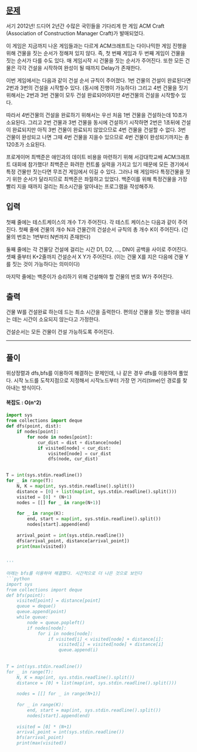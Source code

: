 ## [문제](https://www.acmicpc.net/problem/1005)

서기 2012년! 드디어 2년간 수많은 국민들을 기다리게 한 게임 ACM Craft (Association of Construction Manager Craft)가 발매되었다.

이 게임은 지금까지 나온 게임들과는 다르게 ACM크래프트는 다이나믹한 게임 진행을 위해 건물을 짓는 순서가 정해져 있지 않다. 즉, 첫 번째 게임과 두 번째 게임이 건물을 짓는 순서가 다를 수도 있다. 매 게임시작 시 건물을 짓는 순서가 주어진다. 또한 모든 건물은 각각 건설을 시작하여 완성이 될 때까지 Delay가 존재한다.

이번 게임에서는 다음과 같이 건설 순서 규칙이 주어졌다. 1번 건물의 건설이 완료된다면 2번과 3번의 건설을 시작할수 있다. (동시에 진행이 가능하다) 그리고 4번 건물을 짓기 위해서는 2번과 3번 건물이 모두 건설 완료되어야지만 4번건물의 건설을 시작할수 있다.

따라서 4번건물의 건설을 완료하기 위해서는 우선 처음 1번 건물을 건설하는데 10초가 소요된다. 그리고 2번 건물과 3번 건물을 동시에 건설하기 시작하면 2번은 1초뒤에 건설이 완료되지만 아직 3번 건물이 완료되지 않았으므로 4번 건물을 건설할 수 없다. 3번 건물이 완성되고 나면 그때 4번 건물을 지을수 있으므로 4번 건물이 완성되기까지는 총 120초가 소요된다.

프로게이머 최백준은 애인과의 데이트 비용을 마련하기 위해 서강대학교배 ACM크래프트 대회에 참가했다! 최백준은 화려한 컨트롤 실력을 가지고 있기 때문에 모든 경기에서 특정 건물만 짓는다면 무조건 게임에서 이길 수 있다. 그러나 매 게임마다 특정건물을 짓기 위한 순서가 달라지므로 최백준은 좌절하고 있었다. 백준이를 위해 특정건물을 가장 빨리 지을 때까지 걸리는 최소시간을 알아내는 프로그램을 작성해주자.

## 입력

첫째 줄에는 테스트케이스의 개수 T가 주어진다. 각 테스트 케이스는 다음과 같이 주어진다. 첫째 줄에 건물의 개수 N과 건물간의 건설순서 규칙의 총 개수 K이 주어진다. (건물의 번호는 1번부터 N번까지 존재한다) 

둘째 줄에는 각 건물당 건설에 걸리는 시간 D1, D2, ..., DN이 공백을 사이로 주어진다. 셋째 줄부터 K+2줄까지 건설순서 X Y가 주어진다. (이는 건물 X를 지은 다음에 건물 Y를 짓는 것이 가능하다는 의미이다) 

마지막 줄에는 백준이가 승리하기 위해 건설해야 할 건물의 번호 W가 주어진다.

## 출력
건물 W를 건설완료 하는데 드는 최소 시간을 출력한다. 편의상 건물을 짓는 명령을 내리는 데는 시간이 소요되지 않는다고 가정한다.

건설순서는 모든 건물이 건설 가능하도록 주어진다.



-----

## 풀이

위상정렬과 dfs,bfs를 이용하여 해결하는 문제인데, 나 같은 경우 dfs를 이용하여 풀었다.
시작 노드를 도착지점으로 지정해서 시작노드부터 가장 먼 거리(time)인 경로를 찾아내는 방식이다.
#### 복잡도 : O(n^2)

```python
import sys
from collections import deque
def dfs(point, dist):
    if nodes[point]:
        for node in nodes[point]:
            cur_dist = dist + distance[node]
            if visited[node] < cur_dist:
                visited[node] = cur_dist
                dfs(node, cur_dist)
    

T = int(sys.stdin.readline())
for _ in range(T):
    N, K = map(int, sys.stdin.readline().split())
    distance = [0] + list(map(int, sys.stdin.readline().split()))
    visited = [0] * (N+1)
    nodes = [[] for _ in range(N+1)]
    
    for _ in range(K):
        end, start = map(int, sys.stdin.readline().split())
        nodes[start].append(end)
        
    arrival_point = int(sys.stdin.readline())
    dfs(arrival_point, distance[arrival_point])
    print(max(visited))
    
    
'''

아래는 bfs를 이용하여 해결했다. 시간적으로 더 나은 것으로 보인다
```python
import sys
from collections import deque
def bfs(point):
    visited[point] = distance[point]
    queue = deque()
    queue.append(point)
    while queue:
        node = queue.popleft()
        if nodes[node]:
            for i in nodes[node]:
                if visited[i] < visited[node] + distance[i]:
                    visited[i] = visited[node] + distance[i]
                    queue.append(i)
 
 
T = int(sys.stdin.readline())
for _ in range(T):
    N, K = map(int, sys.stdin.readline().split())
    distance = [0] + list(map(int, sys.stdin.readline().split()))
 
    nodes = [[] for _ in range(N+1)]
 
    for _ in range(K):
        end, start = map(int, sys.stdin.readline().split())
        nodes[start].append(end)
 
    visited = [0] * (N+1)
    arrival_point = int(sys.stdin.readline())
    bfs(arrival_point)
    print(max(visited))
```

